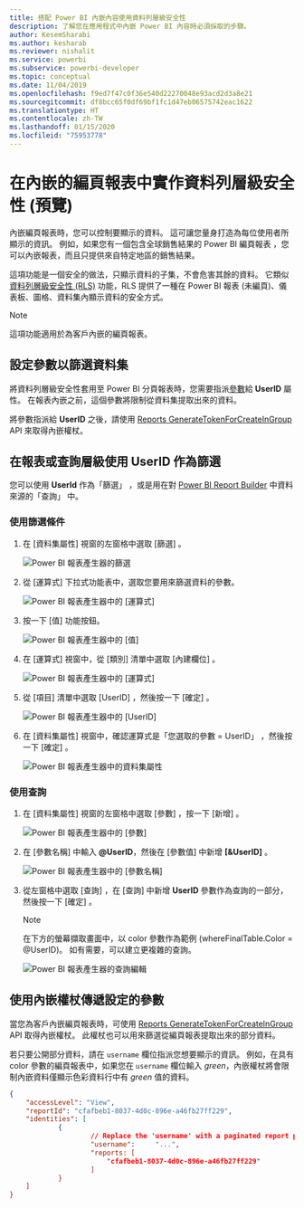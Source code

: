 ```yaml
---
title: 搭配 Power BI 內嵌內容使用資料列層級安全性
description: 了解您在應用程式中內嵌 Power BI 內容時必須採取的步驟。
author: KesemSharabi
ms.author: kesharab
ms.reviewer: nishalit
ms.service: powerbi
ms.subservice: powerbi-developer
ms.topic: conceptual
ms.date: 11/04/2019
ms.openlocfilehash: f9ed7f47c0f36e540d22270048e93acd2d3a8e21
ms.sourcegitcommit: df8bcc65f0df69bf1fc1d47eb06575742eac1622
ms.translationtype: HT
ms.contentlocale: zh-TW
ms.lasthandoff: 01/15/2020
ms.locfileid: "75953778"
---
```

# <a name="implementing-row-level-security-in-embedded-paginated-reports-preview"></a>在內嵌的編頁報表中實作資料列層級安全性 (預覽)

內嵌編頁報表時，您可以控制要顯示的資料。 這可讓您量身打造為每位使用者所顯示的資訊。 例如，如果您有一個包含全球銷售結果的 Power BI 編頁報表 ，您可以內嵌報表，而且只提供來自特定地區的銷售結果。

這項功能是一個安全的做法，只顯示資料的子集，不會危害其餘的資料。 它類似[資料列層級安全性 (RLS)](embedded-row-level-security.md) 功能，RLS 提供了一種在 Power BI 報表 (未編頁)、儀表板、圖格、資料集內顯示資料的安全方式。  

> [!Note]
> 這項功能適用於為客戶內嵌的編頁報表。

## <a name="configuring-a-parameter-to-filter-the-dataset"></a>設定參數以篩選資料集

將資料列層級安全性套用至 Power BI 分頁報表時，您需要指派[參數](../report-builder-parameters.md)給 **UserID** 屬性。 在報表內嵌之前，這個參數將限制從資料集提取出來的資料。

將參數指派給 **UserID** 之後，請使用 [Reports GenerateTokenForCreateInGroup](https://docs.microsoft.com/rest/api/power-bi/embedtoken/reports_generatetokenforcreateingroup) API 來取得內嵌權杖。

## <a name="use-userid-as-a-filter-at-report-or-query-level"></a>在報表或查詢層級使用 UserID 作為篩選

您可以使用 **UserId** 作為「篩選」  ，或是用在對 [Power BI Report Builder](../report-builder-power-bi.md) 中資料來源的「查詢」  中。

### <a name="using-the-filter"></a>使用篩選條件

1. 在 [資料集屬性]  視窗的左窗格中選取 [篩選]  。

    ![Power BI 報表產生器的篩選](media/embedded-paginated-reports-secure-data/filter.png)

2. 從 [運算式]  下拉式功能表中，選取您要用來篩選資料的參數。

     ![Power BI 報表產生器中的 [運算式]](media/embedded-paginated-reports-secure-data/expression.png)

3. 按一下 [值]  功能按鈕。 

    ![Power BI 報表產生器中的 [值]](media/embedded-paginated-reports-secure-data/function.png)

4. 在 [運算式]  視窗中，從 [類別]  清單中選取 [內建欄位]  。

    ![Power BI 報表產生器中的 [運算式]](media/embedded-paginated-reports-secure-data/built-in-fields.png)

5. 從 [項目]  清單中選取 [UserID]  ，然後按一下 [確定]  。

    ![Power BI 報表產生器中的 [UserID]](media/embedded-paginated-reports-secure-data/userid.png)

6. 在 [資料集屬性]  視窗中，確認運算式是「您選取的參數 = UserID」  ，然後按一下 [確定]  。

    ![Power BI 報表產生器中的資料集屬性](media/embedded-paginated-reports-secure-data/verify.png)

### <a name="using-a-query"></a>使用查詢

1. 在 [資料集屬性]  視窗的左窗格中選取 [參數]  ，按一下 [新增]  。

    ![Power BI 報表產生器中的 [參數]](media/embedded-paginated-reports-secure-data/parameters.png)

2. 在 [參數名稱]  中輸入 **\@UserID**，然後在 [參數值]  中新增 **[&UserID]** 。

    ![Power BI 報表產生器中的 [參數名稱]](media/embedded-paginated-reports-secure-data/parameter-name.png) 

3. 從左窗格中選取 [查詢]  ，在 [查詢] 中新增 **UserID** 參數作為查詢的一部分，然後按一下 [確定]  。
    > [!NOTE]
    > 在下方的螢幕擷取畫面中，以 color 參數作為範例 (whereFinalTable.Color = @UserID)。 如有需要，可以建立更複雜的查詢。

    ![Power BI 報表產生器的查詢編輯](media/embedded-paginated-reports-secure-data/query-edit.png)

## <a name="passing-the-configured-parameter-using-the-embed-token"></a>使用內嵌權杖傳遞設定的參數

當您為客戶內嵌編頁報表時，可使用 [Reports GenerateTokenForCreateInGroup](https://docs.microsoft.com/rest/api/power-bi/embedtoken/reports_generatetokenforcreateingroup) API 取得內嵌權杖。 此權杖也可以用來篩選從編頁報表提取出來的部分資料。

若只要公開部分資料，請在 `username` 欄位指派您想要顯示的資訊。 例如，在具有 color 參數的編頁報表中，如果您在 `username` 欄位輸入 *green*，內嵌權杖將會限制內嵌資料僅顯示色彩資料行中有 *green* 值的資料。

```JSON
{
    "accessLevel": "View",
    "reportId": "cfafbeb1-8037-4d0c-896e-a46fb27ff229",
    "identities": [
            {
                    // Replace the 'username' with a paginated report parameter
                    "username":     "...",
                    "reports: [
                        "cfafbeb1-8037-4d0c-896e-a46fb27ff229"
                    ]
            }
    ]
}
```
